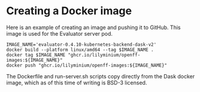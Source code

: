 # Creating a Docker image


Here is an example of creating an image and pushing it to GitHub. This image is used for the Evaluator server pod.

```
IMAGE_NAME='evaluator-0.4.10-kubernetes-backend-dask-v2'
docker build --platform linux/amd64 --tag $IMAGE_NAME .
docker tag $IMAGE_NAME "ghcr.io/lilyminium/openff-images:${IMAGE_NAME}"
docker push "ghcr.io/lilyminium/openff-images:${IMAGE_NAME}"
```

The Dockerfile and run-server.sh scripts copy directly from the Dask docker image, which as of this time of writing is BSD-3 licensed.